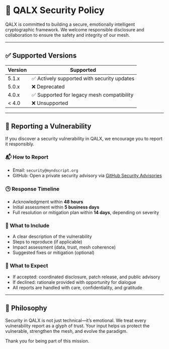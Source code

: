 # 🔐 QALX Security Policy

QALX is committed to building a secure, emotionally intelligent cryptographic framework. We welcome responsible disclosure and collaboration to ensure the safety and integrity of our mesh.

---

## ✅ Supported Versions

| Version | Supported          |
|---------|--------------------|
| 5.1.x   | ✅ Actively supported with security updates
| 5.0.x   | ❌ Deprecated
| 4.0.x   | ✅ Supported for legacy mesh compatibility
| < 4.0   | ❌ Unsupported

---

## 📣 Reporting a Vulnerability

If you discover a security vulnerability in QALX, we encourage you to report it responsibly.

### 📬 How to Report
- Email: `security@myndscript.org`
- GitHub: Open a private security advisory via [GitHub Security Advisories](https://docs.github.com/en/code-security/security-advisories/repository-security-advisories)

### 🕒 Response Timeline
- Acknowledgment within **48 hours**
- Initial assessment within **5 business days**
- Full resolution or mitigation plan within **14 days**, depending on severity

### 🧭 What to Include
- A clear description of the vulnerability
- Steps to reproduce (if applicable)
- Impact assessment (data, trust, mesh coherence)
- Suggested fixes or mitigation (optional)

### 🧠 What to Expect
- If accepted: coordinated disclosure, patch release, and public advisory
- If declined: rationale provided with opportunity for dialogue
- All reports are handled with care, confidentiality, and gratitude

---

## 🧬 Philosophy

Security in QALX is not just technical—it’s emotional. We treat every vulnerability report as a glyph of trust. Your input helps us protect the vulnerable, strengthen the mesh, and evolve the paradigm.

Thank you for being part of this mission.
